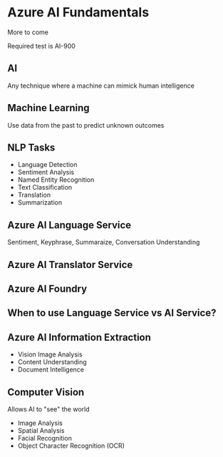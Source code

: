 # Azure AI Fundamentals

More to come

Required test is AI-900

## AI
Any technique where a machine can mimick human intelligence

## Machine Learning
Use data from the past to predict unknown outcomes

## NLP Tasks
* Language Detection
* Sentiment Analysis
* Named Entity Recognition
* Text Classification
* Translation
* Summarization

## Azure AI Language Service
Sentiment, Keyphrase, Summaraize, Conversation Understanding

## Azure AI Translator Service

## Azure AI Foundry

## When to use Language Service vs AI Service?

## Azure AI Information Extraction
* Vision Image Analysis
* Content Understanding
* Document Intelligence

## Computer Vision
Allows AI to "see" the world
* Image Analysis
* Spatial Analysis
* Facial Recognition
* Object Character Recognition (OCR)

